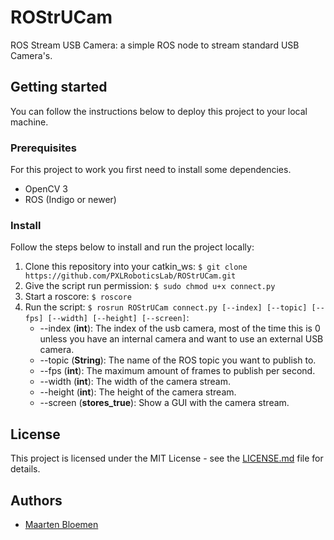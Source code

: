 # ROStrUCam
ROS Stream USB Camera: a simple ROS node to stream standard USB Camera's.

## Getting started
You can follow the instructions below to deploy this project to your local machine.

### Prerequisites
For this project to work you first need to install some dependencies. 

* OpenCV 3
* ROS (Indigo or newer)

### Install
Follow the steps below to install and run the project locally:
1. Clone this repository into your catkin_ws: `$ git clone https://github.com/PXLRoboticsLab/ROStrUCam.git`
2. Give the script run permission: `$ sudo chmod u+x connect.py`
3. Start a roscore: `$ roscore`
4. Run the script: `$ rosrun ROStrUCam connect.py [--index] [--topic] [--fps] [--width] [--height] [--screen]`:
	* --index (**int**): The index of the usb camera, most of the time this is 0 unless you have an internal camera and want to use an external USB camera.
	* --topic (**String**): The name of the ROS topic you want to publish to.
	* --fps (**int**): The maximum amount of frames to publish per second.
	* --width (**int**): The width of the camera stream.
	* --height (**int**): The height of the camera stream.
	* --screen (**stores_true**): Show a GUI with the camera stream.

## License
This project is licensed under the MIT License - see the [LICENSE.md](https://github.com/PXLRoboticsLab/ROStrUCam/blob/master/LICENSE.md)  file for details.

## Authors
* [Maarten Bloemen](https://github.com/MaartenBloemen) 
